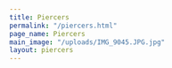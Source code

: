 ```yaml
---
title: Piercers
permalink: "/piercers.html"
page_name: Piercers
main_image: "/uploads/IMG_9045.JPG.jpg"
layout: piercers
---
```


